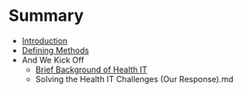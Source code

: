 # Summary

* [Introduction](README.md)
* [Defining Methods](methods.md)
* And We Kick Off
   * [Brief Background of Health IT](brief_background_of_health_it.md)
   * Solving the Health IT Challenges (Our Response).md

